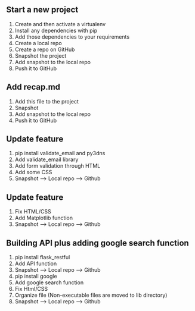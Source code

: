 ## Start a new project

1. Create and then activate a virtualenv
2. Install any dependencies with pip
3. Add those dependencies to your requirements
4. Create a local repo
5. Create a repo on GitHub
6. Snapshot the project
7. Add snapshot to the local repo
8. Push it to GitHub

## Add recap.md

1. Add this file to the project
2. Snapshot
3. Add snapshot to the local repo
4. Push it to GitHub

## Update feature

1. pip install validate_email and py3dns
2. Add validate_email library
3. Add form validation through HTML
4. Add some CSS
5. Snapshot --> Local repo --> Github

## Update feature

1. Fix HTML/CSS
2. Add Matplotlib function
3. Snapshot --> Local repo --> Github

## Building API plus adding google search function
1. pip install flask_restful
2. Add API function
3. Snapshot --> Local repo --> Github
4. pip install google
5. Add google search function
6. Fix Html/CSS
7. Organize file (Non-executable files are moved to lib directory)
6. Snapshot --> Local repo --> Github